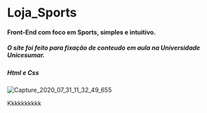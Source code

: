 # Loja_Sports
#### Front-End com foco em Sports, simples e intuitivo.
##### O site foi feito para fixação de conteudo em aula na Universidade Unicesumar.
##### Html e Css
![Capture_2020_07_31_11_32_49_655](https://user-images.githubusercontent.com/60757768/89048143-c9bbcc00-d325-11ea-8c2e-bdd14739733b.png)



Kkkkkkkkkk





















